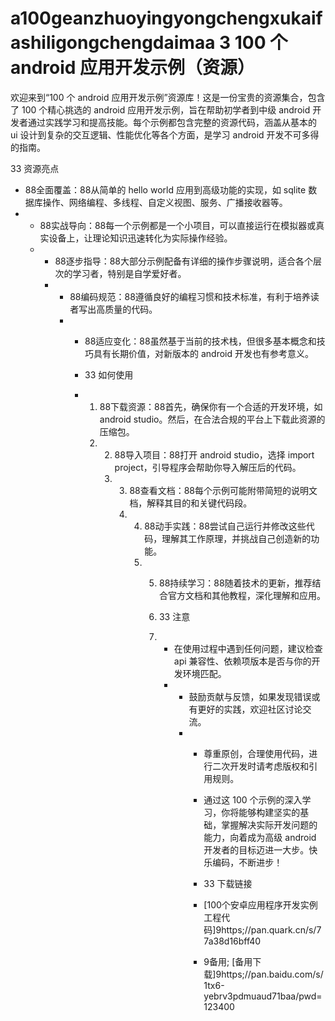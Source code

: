 # a100geanzhuoyingyongchengxukaifashiligongchengdaimaa 3 100 个 android 应用开发示例（资源）

欢迎来到“100 个 android 应用开发示例”资源库！这是一份宝贵的资源集合，包含了 100 个精心挑选的 android 应用开发示例，旨在帮助初学者到中级 android 开发者通过实践学习和提高技能。每个示例都包含完整的资源代码，涵盖从基本的 ui 设计到复杂的交互逻辑、性能优化等各个方面，是学习 android 开发不可多得的指南。

33 资源亮点

- 88全面覆盖：88从简单的 hello world 应用到高级功能的实现，如 sqlite 数据库操作、网络编程、多线程、自定义视图、服务、广播接收器等。
- - 88实战导向：88每一个示例都是一个小项目，可以直接运行在模拟器或真实设备上，让理论知识迅速转化为实际操作经验。
  - - 88逐步指导：88大部分示例配备有详细的操作步骤说明，适合各个层次的学习者，特别是自学爱好者。
    - - 88编码规范：88遵循良好的编程习惯和技术标准，有利于培养读者写出高质量的代码。
      - - 88适应变化：88虽然基于当前的技术栈，但很多基本概念和技巧具有长期价值，对新版本的 android 开发也有参考意义。
       
        - 33 如何使用
       
        - 1. 88下载资源：88首先，确保你有一个合适的开发环境，如 android studio。然后，在合法合规的平台上下载此资源的压缩包。
          2. 2. 88导入项目：88打开 android studio，选择 import project，引导程序会帮助你导入解压后的代码。
             3. 3. 88查看文档：88每个示例可能附带简短的说明文档，解释其目的和关键代码段。
                4. 4. 88动手实践：88尝试自己运行并修改这些代码，理解其工作原理，并挑战自己创造新的功能。
                   5. 5. 88持续学习：88随着技术的更新，推荐结合官方文档和其他教程，深化理解和应用。
                     
                      6. 33 注意
                     
                      7. - 在使用过程中遇到任何问题，建议检查 api 兼容性、依赖项版本是否与你的开发环境匹配。
                         - - 鼓励贡献与反馈，如果发现错误或有更好的实践，欢迎社区讨论交流。
                           - - 尊重原创，合理使用代码，进行二次开发时请考虑版权和引用规则。
                            
                             - 通过这 100 个示例的深入学习，你将能够构建坚实的基础，掌握解决实际开发问题的能力，向着成为高级 android 开发者的目标迈进一大步。快乐编码，不断进步！
                            
                             - 33 下载链接
                             - [100个安卓应用程序开发实例工程代码]9https;//pan.quark.cn/s/77a38d16bff40
                            
                             - 9备用; [备用下载]9https;//pan.baidu.com/s/1tx6-yebrv3pdmuaud71baa/pwd=123400

